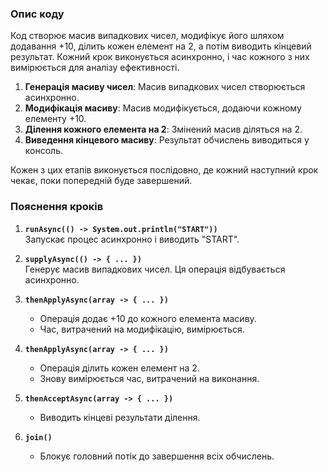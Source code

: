 ### Опис коду

Код створює масив випадкових чисел, модифікує його шляхом додавання +10, ділить кожен елемент на 2, а потім виводить кінцевий результат. Кожний крок виконується асинхронно, і час кожного з них вимірюється для аналізу ефективності.

1. **Генерація масиву чисел**: Масив випадкових чисел створюється асинхронно.
2. **Модифікація масиву**: Масив модифікується, додаючи кожному елементу +10.
3. **Ділення кожного елемента на 2**: Змінений масив діляться на 2.
4. **Виведення кінцевого масиву**: Результат обчислень виводиться у консоль.

Кожен з цих етапів виконується послідовно, де кожний наступний крок чекає, поки попередній буде завершений.


### Пояснення кроків

1. **`runAsync(() -> System.out.println("START"))`**  
   Запускає процес асинхронно і виводить "START".

2. **`supplyAsync(() -> { ... })`**  
   Генерує масив випадкових чисел. Ця операція відбувається асинхронно.

3. **`thenApplyAsync(array -> { ... })`**
    - Операція додає +10 до кожного елемента масиву.
    - Час, витрачений на модифікацію, вимірюється.

4. **`thenApplyAsync(array -> { ... })`**
    - Операція ділить кожен елемент на 2.
    - Знову вимірюється час, витрачений на виконання.

5. **`thenAcceptAsync(array -> { ... })`**
    - Виводить кінцеві результати ділення.

6. **`join()`**
    - Блокує головний потік до завершення всіх обчислень.


